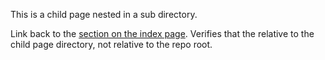 This is a child page nested in a sub directory.

Link back to the [section on the index page](../index.md#section). Verifies that the relative to the child page directory, not relative to the repo root.

